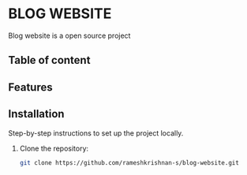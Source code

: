 # BLOG WEBSITE
Blog website is a open source project 

## Table of content



## Features




## Installation

Step-by-step instructions to set up the project locally.

1. Clone the repository:
   ```bash
   git clone https://github.com/rameshkrishnan-s/blog-website.git
   ```
